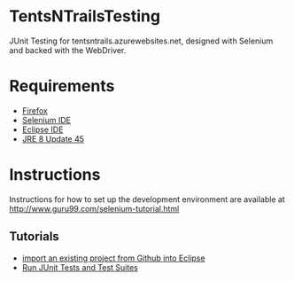 # TentsNTrailsTesting
JUnit Testing for tentsntrails.azurewebsites.net, designed with Selenium and backed with the WebDriver.

# Requirements
- [Firefox](https://www.mozilla.org/en-US/firefox/new/ "download page")
- [Selenium IDE](http://www.seleniumhq.org/ "more info")
- [Eclipse IDE](http://www.eclipse.org/downloads/ "download page")
- [JRE 8 Update 45](http://www.oracle.com/technetwork/java/javase/downloads/jdk8-downloads-2133151.html "download page")

# Instructions
Instructions for how to set up the development environment are available at http://www.guru99.com/selenium-tutorial.html

## Tutorials
- [import an existing project from Github into Eclipse ](https://github.com/aaroncarsonart/TentsNTrailsTesting/wiki/Importing-Eclipse-Project-from-Github "Import to Eclipse Tutorial")
- [Run JUnit Tests and Test Suites](https://github.com/aaroncarsonart/TentsNTrailsTesting/wiki/Run-JUnit-Tests-in-Eclipse "JUnit Tutorial")

